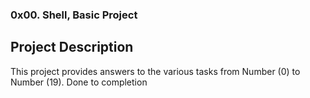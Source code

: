 ### 0x00. Shell, Basic Project 
## Project Description
This project provides answers to the various tasks from Number (0) to Number (19).
Done to completion

